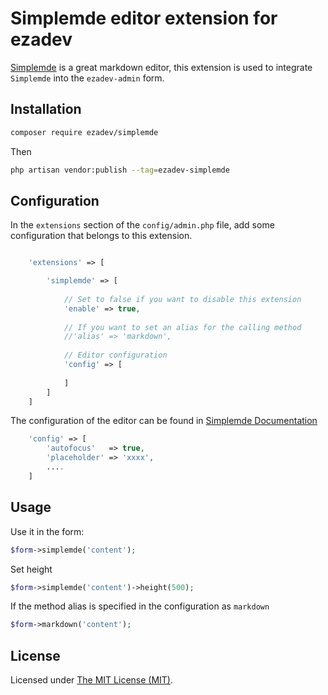 Simplemde editor extension for ezadev
======

[Simplemde](https://github.com/sparksuite/simplemde-markdown-editor) is a great markdown editor, this extension is used to integrate `Simplemde` into the `ezadev-admin` form.

## Installation

```bash
composer require ezadev/simplemde
```

Then
```bash
php artisan vendor:publish --tag=ezadev-simplemde
```

## Configuration

In the `extensions` section of the `config/admin.php` file, add some configuration that belongs to this extension.
```php

    'extensions' => [

        'simplemde' => [
        
            // Set to false if you want to disable this extension
            'enable' => true,
            
            // If you want to set an alias for the calling method
            //'alias' => 'markdown',
            
            // Editor configuration
            'config' => [
                
            ]
        ]
    ]

```

The configuration of the editor can be found in [Simplemde Documentation](https://github.com/sparksuite/simplemde-markdown-editor#configuration)
```php
    'config' => [
        'autofocus'   => true,
        'placeholder' => 'xxxx',
        ....
    ]
```

## Usage

Use it in the form:
```php
$form->simplemde('content');
```

Set height
```php
$form->simplemde('content')->height(500);
```

If the method alias is specified in the configuration as `markdown`
```php
$form->markdown('content');
```
License
------------
Licensed under [The MIT License (MIT)](LICENSE).
